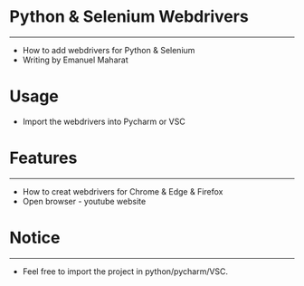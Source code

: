 # Python & Selenium Webdrivers 
***
* How to add webdrivers for Python & Selenium
* Writing by Emanuel Maharat 
# Usage 
* Import the webdrivers into Pycharm or VSC
# Features
 ***
* How to creat webdrivers for Chrome & Edge & Firefox 
* Open browser - youtube website 
# Notice 
***
* Feel free to import the project in python/pycharm/VSC.



